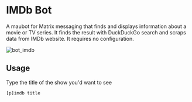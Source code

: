 # IMDb Bot

A maubot for Matrix messaging that finds and displays information about a movie or TV series. It finds the result with DuckDuckGo search and scraps data from IMDb website. It requires no configuration.

![bot_imdb](https://github.com/user-attachments/assets/d342a8cf-32bc-491d-b64a-6eb2049a894f)


## Usage

Type the title of the show you'd want to see
```
[p]imdb title
```
